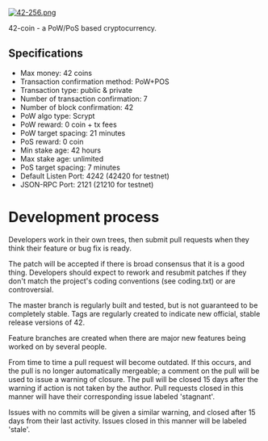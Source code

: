 [![42-256.png](http://i65.tinypic.com/2nscfvm.png)](https://tr.im/42coin)


42-coin - a PoW/PoS based cryptocurrency.
		
Specifications
--------------

- Max money: 42 coins
- Transaction confirmation method: PoW+POS
- Transaction type: public & private
- Number of transaction confirmation: 7
- Number of block confirmation: 42
- PoW algo type: Scrypt
- PoW reward: 0 coin + tx fees
- PoW target spacing: 21 minutes
- PoS reward: 0 coin
- Min stake age: 42 hours
- Max stake age: unlimited
- PoS target spacing: 7 minutes
- Default Listen Port: 4242 (42420 for testnet)
- JSON-RPC Port: 2121 (21210 for testnet)


Development process
===========================

Developers work in their own trees, then submit pull requests when
they think their feature or bug fix is ready.

The patch will be accepted if there is broad consensus that it is a
good thing.  Developers should expect to rework and resubmit patches
if they don't match the project's coding conventions (see coding.txt)
or are controversial.

The master branch is regularly built and tested, but is not guaranteed
to be completely stable. Tags are regularly created to indicate new
official, stable release versions of 42.

Feature branches are created when there are major new features being
worked on by several people.

From time to time a pull request will become outdated. If this occurs, and
the pull is no longer automatically mergeable; a comment on the pull will
be used to issue a warning of closure. The pull will be closed 15 days
after the warning if action is not taken by the author. Pull requests closed
in this manner will have their corresponding issue labeled 'stagnant'.

Issues with no commits will be given a similar warning, and closed after
15 days from their last activity. Issues closed in this manner will be 
labeled 'stale'.
